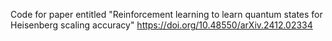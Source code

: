 Code for paper entitled "Reinforcement learning to learn quantum states for Heisenberg scaling accuracy"
https://doi.org/10.48550/arXiv.2412.02334
